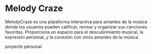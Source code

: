 # Melody Craze
MelodyCraze es una plataforma interactiva para amantes de la música donde los usuarios pueden calificar, revisar y organizar sus canciones favoritas. 
Proporciona un espacio para el descubrimiento musical, la expresión personal, y la conexión con otros amantes de la música.

proyecto personal 

